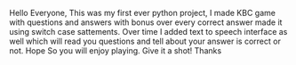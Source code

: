 Hello Everyone, This was my first ever python project, I made KBC game with questions and answers with bonus over every correct answer made it using switch case sattements.
Over time I added text to speech interface as well which will read you questions and tell about your answer is correct or not.
Hope So you will enjoy playing. Give it a shot!
Thanks
